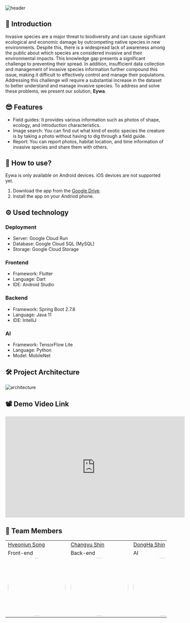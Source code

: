 ![header](https://capsule-render.vercel.app/api?type=waving&color=auto&height=300&section=header&text=Eywa%20%20%20&fontSize=100&animation=fadeIn&fontAlignY=35&desc=%20Invasive%20species%20detection%20and%20education%20application&descAlignY=65&descAlign=50&descSize=25)

## 🌳 Introduction

Invasive species are a major threat to biodiversity and can cause significant ecological and economic damage by outcompeting native species in new environments. Despite this, there is a widespread lack of awareness among the public about which species are considered invasive and their environmental impacts. This knowledge gap presents a significant challenge to preventing their spread. In addition, insufficient data collection and management of invasive species information further compound this issue, making it difficult to effectively control and manage their populations. Addressing this challenge will require a substantial increase in the dataset to better understand and manage invasive species. To address and solve these problems, we present our solution, **Eywa**.

## 😎 Features

- Field guides: It provides various information such as photos of shape, ecology, and introduction characteristics.
- Image search: You can find out what kind of exotic species the creature is by taking a photo without having to dig through a field guide.
- Report: You can report photos, habitat location, and time information of invasive species and share them with others.

## 📱 How to use?

Eywa is only available on Android devices. iOS devices are not supported yet.

1. Download the app from the [Google Drive](https://drive.google.com/file/d/1AvRbpmWuk4h9E4n2y-zTJSkqSECZbYnI/view?usp=share_link).
2. Install the app on your Andriod phone.

## ⚙️ Used technology

### Deployment

- Server: Google Cloud Run
- Database: Google Cloud SQL (MySQL)
- Storage: Google Cloud Storage

### Frontend

- Framework: Flutter
- Language: Dart
- IDE: Android Studio

### Backend

- Framework: Spring Boot 2.7.8
- Language: Java 11
- IDE: IntelliJ

### AI

- Framework: TensorFlow Lite
- Language: Python
- Model: MobileNet

## 🛠 Project Architecture

![architecture](https://i.imgur.com/4HuYwav.png)

## 📽 Demo Video Link

<iframe width="560" height="315" src="https://www.youtube.com/embed/DNkR5_yOndk" title="YouTube video player" frameborder="0" allow="accelerometer; autoplay; clipboard-write; encrypted-media; gyroscope; picture-in-picture; web-share" allowfullscreen></iframe>

## 👥 Team Members

<table>
  <tr>
    <td><a href="https://github.com/HyeonJunSong">Hyeonjun Song</a></td>
    <td><a href="https://github.com/scv1702">Changyu Shin</td>
    <td><a href="https://github.com/edengloria">DongHa Shin</td>
    <td><a href="https://github.com/tigermint">Seungyeol Lee</td>
  </tr>
  <tr>
    <td>Front-end</td>
    <td>Back-end</td>
    <td>AI</td>
    <td>Back-end</td>
  </tr>
  <tr>
    <td>
      <img style="border: 0px solid black !important; border-radius:50%;" src="https://i.imgur.com/ofkREWh.jpeg" width="180px" height = "180px" />
   </td>
    <td>
     <img style="border: 0px solid black !important; border-radius:50%; " src="https://i.imgur.com/GebFhWN.jpeg" width="180px" height = "180px" />
   </td>
    <td>
     <img style="border: 0px solid black !important; border-radius:50%; " src="https://i.imgur.com/lqqlqwM.jpeg" width="180px" height = "180px" />
   </td>
     <td>
     <img style="border: 0px solid black !important; border-radius:50%; " src="https://i.imgur.com/IlrLGJL.jpeg" width="180px" height = "180px" />
   </td>
  </tr>
</table>
